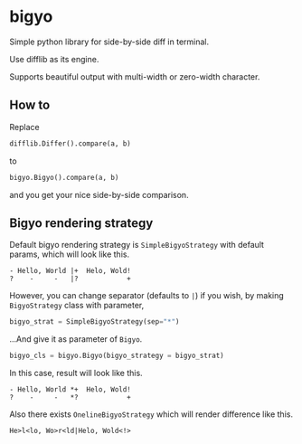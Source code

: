 # bigyo
Simple python library for side-by-side diff in terminal.

Use difflib as its engine.

Supports beautiful output with multi-width or zero-width character.

## How to

Replace 
```py
difflib.Differ().compare(a, b)
```
to
```py
bigyo.Bigyo().compare(a, b)
```
and you get your nice side-by-side comparison.

## Bigyo rendering strategy

Default bigyo rendering strategy is `SimpleBigyoStrategy` with default params, which will look like this.
```
- Hello, World |+  Helo, Wold!
?    -     -   |?            +
```

However, you can change separator (defaults to `|`) if you wish, by making `BigyoStrategy` class with parameter,
```py
bigyo_strat = SimpleBigyoStrategy(sep="*")
```
...And give it as parameter of `Bigyo`.
```py
bigyo_cls = bigyo.Bigyo(bigyo_strategy = bigyo_strat)
```

In this case, result will look like this.
```
- Hello, World *+  Helo, Wold!
?    -     -   *?            +
```

Also there exists `OnelineBigyoStrategy` which will render difference like this.
```
He>l<lo, Wo>r<ld|Helo, Wold<!>
```